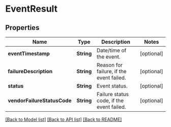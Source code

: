 # EventResult

## Properties
Name | Type | Description | Notes
------------ | ------------- | ------------- | -------------
**eventTimestamp** | **String** | Date/time of the event. | [optional] 
**failureDescription** | **String** | Reason for failure, if the event failed. | [optional] 
**status** | **String** | Event status. | [optional] 
**vendorFailureStatusCode** | **String** | Failure status code, if the event failed. | [optional] 

[[Back to Model list]](../README.md#documentation-for-models) [[Back to API list]](../README.md#documentation-for-api-endpoints) [[Back to README]](../README.md)


